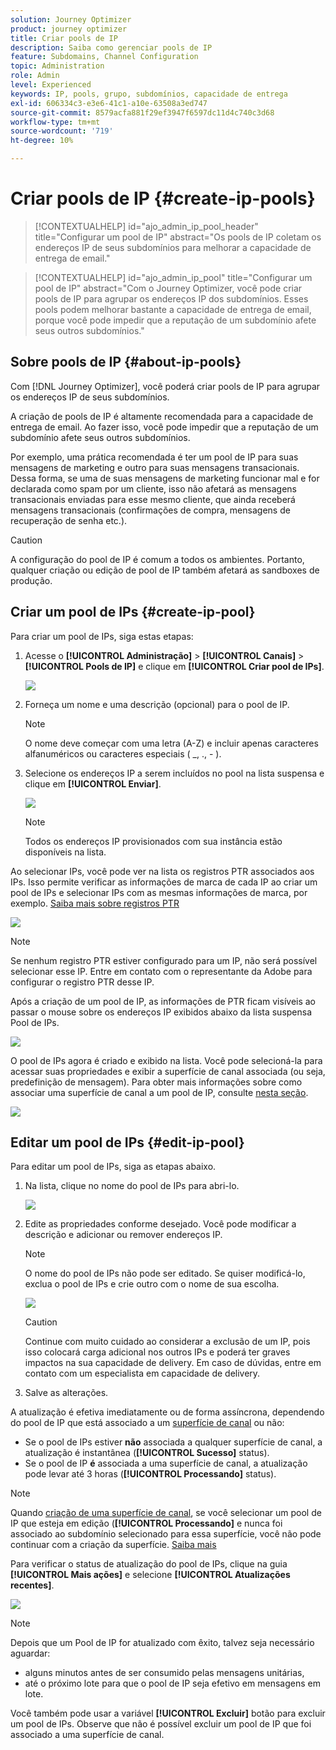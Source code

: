 ```yaml
---
solution: Journey Optimizer
product: journey optimizer
title: Criar pools de IP
description: Saiba como gerenciar pools de IP
feature: Subdomains, Channel Configuration
topic: Administration
role: Admin
level: Experienced
keywords: IP, pools, grupo, subdomínios, capacidade de entrega
exl-id: 606334c3-e3e6-41c1-a10e-63508a3ed747
source-git-commit: 8579acfa881f29ef3947f6597dc11d4c740c3d68
workflow-type: tm+mt
source-wordcount: '719'
ht-degree: 10%

---
```


# Criar pools de IP {#create-ip-pools}

>[!CONTEXTUALHELP]
>id="ajo_admin_ip_pool_header"
>title="Configurar um pool de IP"
>abstract="Os pools de IP coletam os endereços IP de seus subdomínios para melhorar a capacidade de entrega de email."

>[!CONTEXTUALHELP]
>id="ajo_admin_ip_pool"
>title="Configurar um pool de IP"
>abstract="Com o Journey Optimizer, você pode criar pools de IP para agrupar os endereços IP dos subdomínios. Esses pools podem melhorar bastante a capacidade de entrega de email, porque você pode impedir que a reputação de um subdomínio afete seus outros subdomínios."

## Sobre pools de IP {#about-ip-pools}

Com [!DNL Journey Optimizer], você poderá criar pools de IP para agrupar os endereços IP de seus subdomínios.

A criação de pools de IP é altamente recomendada para a capacidade de entrega de email. Ao fazer isso, você pode impedir que a reputação de um subdomínio afete seus outros subdomínios.

Por exemplo, uma prática recomendada é ter um pool de IP para suas mensagens de marketing e outro para suas mensagens transacionais. Dessa forma, se uma de suas mensagens de marketing funcionar mal e for declarada como spam por um cliente, isso não afetará as mensagens transacionais enviadas para esse mesmo cliente, que ainda receberá mensagens transacionais (confirmações de compra, mensagens de recuperação de senha etc.).

>[!CAUTION]
>
>A configuração do pool de IP é comum a todos os ambientes. Portanto, qualquer criação ou edição de pool de IP também afetará as sandboxes de produção.

## Criar um pool de IPs {#create-ip-pool}

Para criar um pool de IPs, siga estas etapas:

1. Acesse o **[!UICONTROL Administração]** > **[!UICONTROL Canais]** > **[!UICONTROL Pools de IP]** e clique em **[!UICONTROL Criar pool de IPs]**.

   ![](assets/ip-pool-create.png)

1. Forneça um nome e uma descrição (opcional) para o pool de IP.

   >[!NOTE]
   >
   >O nome deve começar com uma letra (A-Z) e incluir apenas caracteres alfanuméricos ou caracteres especiais ( _, ., - ).

1. Selecione os endereços IP a serem incluídos no pool na lista suspensa e clique em **[!UICONTROL Enviar]**.

   ![](assets/ip-pool-config.png)

   >[!NOTE]
   >
   >Todos os endereços IP provisionados com sua instância estão disponíveis na lista.

Ao selecionar IPs, você pode ver na lista os registros PTR associados aos IPs. Isso permite verificar as informações de marca de cada IP ao criar um pool de IPs e selecionar IPs com as mesmas informações de marca, por exemplo. [Saiba mais sobre registros PTR](ptr-records.md)

![](assets/ip-pool-ptr-record.png)

>[!NOTE]
>
>Se nenhum registro PTR estiver configurado para um IP, não será possível selecionar esse IP. Entre em contato com o representante da Adobe para configurar o registro PTR desse IP.

Após a criação de um pool de IP, as informações de PTR ficam visíveis ao passar o mouse sobre os endereços IP exibidos abaixo da lista suspensa Pool de IPs.

![](assets/ip-pool-ptr-record-tooltip.png)

O pool de IPs agora é criado e exibido na lista. Você pode selecioná-la para acessar suas propriedades e exibir a superfície de canal associada (ou seja, predefinição de mensagem). Para obter mais informações sobre como associar uma superfície de canal a um pool de IP, consulte [nesta seção](channel-surfaces.md).

![](assets/ip-pool-created.png)

## Editar um pool de IPs {#edit-ip-pool}

Para editar um pool de IPs, siga as etapas abaixo.

1. Na lista, clique no nome do pool de IPs para abri-lo.

   ![](assets/ip-pool-list.png)

1. Edite as propriedades conforme desejado. Você pode modificar a descrição e adicionar ou remover endereços IP.

   >[!NOTE]
   >
   >O nome do pool de IPs não pode ser editado. Se quiser modificá-lo, exclua o pool de IPs e crie outro com o nome de sua escolha.

   ![](assets/ip-pool-edit.png)

   >[!CAUTION]
   >
   >Continue com muito cuidado ao considerar a exclusão de um IP, pois isso colocará carga adicional nos outros IPs e poderá ter graves impactos na sua capacidade de delivery. Em caso de dúvidas, entre em contato com um especialista em capacidade de delivery.

1. Salve as alterações.

A atualização é efetiva imediatamente ou de forma assíncrona, dependendo do pool de IP que está associado a um [superfície de canal](channel-surfaces.md) ou não:

* Se o pool de IPs estiver **não** associada a qualquer superfície de canal, a atualização é instantânea (**[!UICONTROL Sucesso]** status).
* Se o pool de IP **é** associada a uma superfície de canal, a atualização pode levar até 3 horas (**[!UICONTROL Processando]** status).

>[!NOTE]
>
>Quando [criação de uma superfície de canal](channel-surfaces.md#create-channel-surface), se você selecionar um pool de IP que esteja em edição (**[!UICONTROL Processando]** e nunca foi associado ao subdomínio selecionado para essa superfície, você não pode continuar com a criação da superfície. [Saiba mais](channel-surfaces.md#subdomains-and-ip-pools)

Para verificar o status de atualização do pool de IPs, clique na guia **[!UICONTROL Mais ações]** e selecione **[!UICONTROL Atualizações recentes]**.

![](assets/ip-pool-recent-update.png)

>[!NOTE]
>
>Depois que um Pool de IP for atualizado com êxito, talvez seja necessário aguardar:
>* alguns minutos antes de ser consumido pelas mensagens unitárias,
>* até o próximo lote para que o pool de IP seja efetivo em mensagens em lote.

Você também pode usar a variável **[!UICONTROL Excluir]** botão para excluir um pool de IPs. Observe que não é possível excluir um pool de IP que foi associado a uma superfície de canal.

